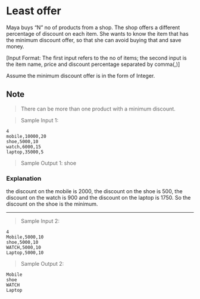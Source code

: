 # Least offer

Maya buys “N” no of products from a shop. The shop offers a different percentage of discount on each item. She wants to know the item that has the minimum discount offer, so that she can avoid buying that and save money.

[Input Format: The first input refers to the no of items; the second input is the item name, price and discount percentage separated by comma(,)]

Assume the minimum discount offer is in the form of Integer.

## Note

>There can be more than one product with a minimum discount.

> Sample Input 1:

    4
    mobile,10000,20
    shoe,5000,10
    watch,6000,15
    laptop,35000,5

> Sample Output 1:
    shoe

### Explanation

the discount on the mobile is 2000, the discount on the shoe is 500, the discount on the watch is 900 and the discount on the laptop is 1750. So the discount on the shoe is the minimum.

---

> Sample Input 2:

    4
    Mobile,5000,10
    shoe,5000,10
    WATCH,5000,10
    Laptop,5000,10

> Sample Output 2:

    Mobile 
    shoe 
    WATCH 
    Laptop